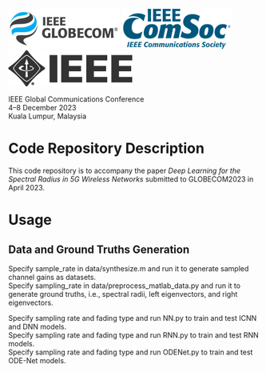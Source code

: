 ![globecom](./assets/ieee-globecom@halfx.png)
![comsoc](./assets/ieee-comsoc-new@2x.png)
![ieee](./assets/ieee@2x.png)

IEEE Global Communications Conference  
4–8 December 2023  
Kuala Lumpur, Malaysia

# Code Repository Description
This code repository is to accompany the paper _Deep Learning for the Spectral Radius in 5G Wireless Networks_ submitted to GLOBECOM2023 in April 2023.

# Usage
## Data and Ground Truths Generation
Specify sample_rate in data/synthesize.m and run it to generate sampled channel gains as datasets.  
Specify sampling_rate in data/preprocess_matlab_data.py and run it to generate ground truths, i.e., spectral radii, left eigenvectors, and right eigenvectors.  


Specify sampling rate and fading type and run NN.py to train and test ICNN and DNN models.  
Specify sampling rate and fading type and run RNN.py to train and test RNN models.  
Specify sampling rate and fading type and run ODENet.py to train and test ODE-Net models.  
